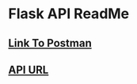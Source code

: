 # Flask API ReadMe

## [Link To Postman](https://documenter.getpostman.com/view/12525558/2s7YYsbNp7)

## [API URL](https://flaskappapi23.herokuapp.com/)
